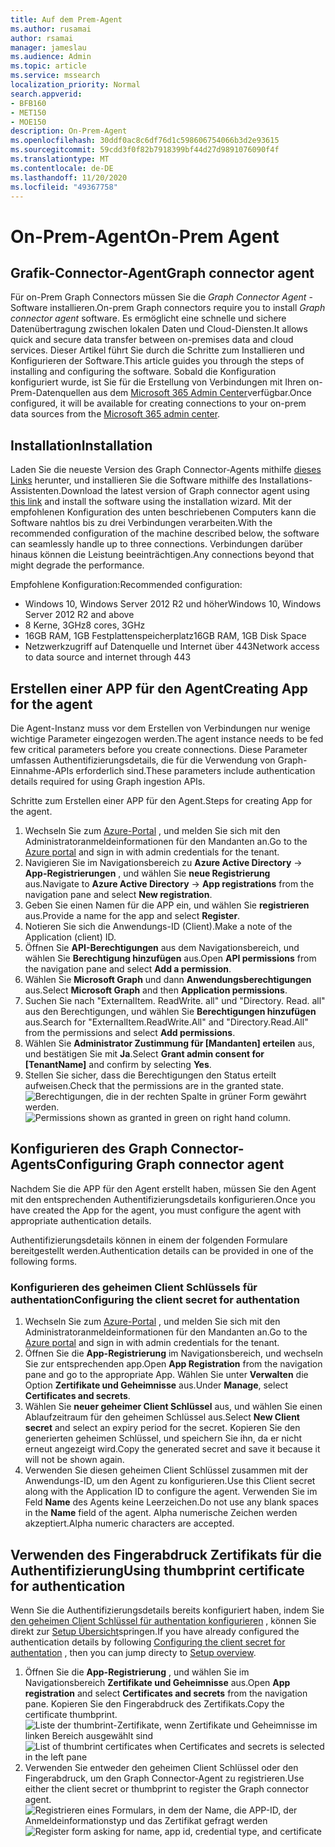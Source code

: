 ```yaml
---
title: Auf dem Prem-Agent
ms.author: rusamai
author: rsamai
manager: jameslau
ms.audience: Admin
ms.topic: article
ms.service: mssearch
localization_priority: Normal
search.appverid:
- BFB160
- MET150
- MOE150
description: On-Prem-Agent
ms.openlocfilehash: 30ddf0ac8c6df76d1c598606754066b3d2e93615
ms.sourcegitcommit: 59cdd3f0f82b7918399bf44d27d9891076090f4f
ms.translationtype: MT
ms.contentlocale: de-DE
ms.lasthandoff: 11/20/2020
ms.locfileid: "49367758"
---
```

# <a name="on-prem-agent"></a><span data-ttu-id="39817-103">On-Prem-Agent</span><span class="sxs-lookup"><span data-stu-id="39817-103">On-Prem Agent</span></span>

## <a name="graph-connector-agent"></a><span data-ttu-id="39817-104">Grafik-Connector-Agent</span><span class="sxs-lookup"><span data-stu-id="39817-104">Graph connector agent</span></span>

<span data-ttu-id="39817-105">Für on-Prem Graph Connectors müssen Sie die *Graph Connector Agent* -Software installieren.</span><span class="sxs-lookup"><span data-stu-id="39817-105">On-prem Graph connectors require you to install *Graph connector agent* software.</span></span> <span data-ttu-id="39817-106">Es ermöglicht eine schnelle und sichere Datenübertragung zwischen lokalen Daten und Cloud-Diensten.</span><span class="sxs-lookup"><span data-stu-id="39817-106">It allows quick and secure data transfer between on-premises data and cloud services.</span></span> <span data-ttu-id="39817-107">Dieser Artikel führt Sie durch die Schritte zum Installieren und Konfigurieren der Software.</span><span class="sxs-lookup"><span data-stu-id="39817-107">This article guides you through the steps of installing and configuring the software.</span></span> <span data-ttu-id="39817-108">Sobald die Konfiguration konfiguriert wurde, ist Sie für die Erstellung von Verbindungen mit Ihren on-Prem-Datenquellen aus dem [Microsoft 365 Admin Center](https://admin.microsoft.com)verfügbar.</span><span class="sxs-lookup"><span data-stu-id="39817-108">Once configured, it will be available for creating connections to your on-prem data sources from the [Microsoft 365 admin center](https://admin.microsoft.com).</span></span>

## <a name="installation"></a><span data-ttu-id="39817-109">Installation</span><span class="sxs-lookup"><span data-stu-id="39817-109">Installation</span></span>

<span data-ttu-id="39817-110">Laden Sie die neueste Version des Graph Connector-Agents mithilfe [dieses Links](https://download.microsoft.com/download/d/d/e/dde18236-9c67-437d-a864-894a0a888ef2/AgentPackage.msi) herunter, und installieren Sie die Software mithilfe des Installations-Assistenten.</span><span class="sxs-lookup"><span data-stu-id="39817-110">Download the latest version of Graph connector agent using [this link](https://download.microsoft.com/download/d/d/e/dde18236-9c67-437d-a864-894a0a888ef2/AgentPackage.msi) and install the software using the installation wizard.</span></span> <span data-ttu-id="39817-111">Mit der empfohlenen Konfiguration des unten beschriebenen Computers kann die Software nahtlos bis zu drei Verbindungen verarbeiten.</span><span class="sxs-lookup"><span data-stu-id="39817-111">With the recommended configuration of the machine described below, the software can seamlessly handle up to three connections.</span></span> <span data-ttu-id="39817-112">Verbindungen darüber hinaus können die Leistung beeinträchtigen.</span><span class="sxs-lookup"><span data-stu-id="39817-112">Any connections beyond that might degrade the performance.</span></span>

<span data-ttu-id="39817-113">Empfohlene Konfiguration:</span><span class="sxs-lookup"><span data-stu-id="39817-113">Recommended configuration:</span></span>

* <span data-ttu-id="39817-114">Windows 10, Windows Server 2012 R2 und höher</span><span class="sxs-lookup"><span data-stu-id="39817-114">Windows 10, Windows Server 2012 R2 and above</span></span>
* <span data-ttu-id="39817-115">8 Kerne, 3GHz</span><span class="sxs-lookup"><span data-stu-id="39817-115">8 cores, 3GHz</span></span>
* <span data-ttu-id="39817-116">16GB RAM, 1GB Festplattenspeicherplatz</span><span class="sxs-lookup"><span data-stu-id="39817-116">16GB RAM, 1GB Disk Space</span></span>
* <span data-ttu-id="39817-117">Netzwerkzugriff auf Datenquelle und Internet über 443</span><span class="sxs-lookup"><span data-stu-id="39817-117">Network access to data source and internet through 443</span></span>

## <a name="creating-app-for-the-agent"></a><span data-ttu-id="39817-118">Erstellen einer APP für den Agent</span><span class="sxs-lookup"><span data-stu-id="39817-118">Creating App for the agent</span></span>  

<span data-ttu-id="39817-119">Die Agent-Instanz muss vor dem Erstellen von Verbindungen nur wenige wichtige Parameter eingezogen werden.</span><span class="sxs-lookup"><span data-stu-id="39817-119">The agent instance needs to be fed few critical parameters before you create connections.</span></span> <span data-ttu-id="39817-120">Diese Parameter umfassen Authentifizierungsdetails, die für die Verwendung von Graph-Einnahme-APIs erforderlich sind.</span><span class="sxs-lookup"><span data-stu-id="39817-120">These parameters include authentication details required for using Graph ingestion APIs.</span></span>  

<span data-ttu-id="39817-121">Schritte zum Erstellen einer APP für den Agent.</span><span class="sxs-lookup"><span data-stu-id="39817-121">Steps for creating App for the agent.</span></span>

1. <span data-ttu-id="39817-122">Wechseln Sie zum [Azure-Portal](https://portal.azure.com) , und melden Sie sich mit den Administratoranmeldeinformationen für den Mandanten an.</span><span class="sxs-lookup"><span data-stu-id="39817-122">Go to the [Azure portal](https://portal.azure.com) and sign in with admin credentials for the tenant.</span></span>
2. <span data-ttu-id="39817-123">Navigieren Sie im Navigationsbereich zu **Azure Active Directory**  ->  **App-Registrierungen** , und wählen Sie **neue Registrierung** aus.</span><span class="sxs-lookup"><span data-stu-id="39817-123">Navigate to **Azure Active Directory** -> **App registrations** from the navigation pane and select **New registration**.</span></span>
3. <span data-ttu-id="39817-124">Geben Sie einen Namen für die APP ein, und wählen Sie **registrieren** aus.</span><span class="sxs-lookup"><span data-stu-id="39817-124">Provide a name for the app and select **Register**.</span></span>
4. <span data-ttu-id="39817-125">Notieren Sie sich die Anwendungs-ID (Client).</span><span class="sxs-lookup"><span data-stu-id="39817-125">Make a note of the Application (client) ID.</span></span>
5. <span data-ttu-id="39817-126">Öffnen Sie **API-Berechtigungen** aus dem Navigationsbereich, und wählen Sie **Berechtigung hinzufügen** aus.</span><span class="sxs-lookup"><span data-stu-id="39817-126">Open **API permissions** from the navigation pane and select **Add a permission**.</span></span>
6. <span data-ttu-id="39817-127">Wählen Sie **Microsoft Graph** und dann **Anwendungsberechtigungen** aus.</span><span class="sxs-lookup"><span data-stu-id="39817-127">Select **Microsoft Graph** and then **Application permissions**.</span></span>
7. <span data-ttu-id="39817-128">Suchen Sie nach "ExternalItem. ReadWrite. all" und "Directory. Read. all" aus den Berechtigungen, und wählen Sie **Berechtigungen hinzufügen** aus.</span><span class="sxs-lookup"><span data-stu-id="39817-128">Search for "ExternalItem.ReadWrite.All" and "Directory.Read.All" from the permissions and select **Add permissions**.</span></span>
8. <span data-ttu-id="39817-129">Wählen Sie **Administrator Zustimmung für [Mandanten] erteilen** aus, und bestätigen Sie mit **Ja**.</span><span class="sxs-lookup"><span data-stu-id="39817-129">Select **Grant admin consent for [TenantName]** and confirm by selecting **Yes**.</span></span>
9. <span data-ttu-id="39817-130">Stellen Sie sicher, dass die Berechtigungen den Status erteilt aufweisen.</span><span class="sxs-lookup"><span data-stu-id="39817-130">Check that the permissions are in the granted state.</span></span>
     <span data-ttu-id="39817-131">![Berechtigungen, die in der rechten Spalte in grüner Form gewährt werden.](media/onprem-agent/granted-state.png)</span><span class="sxs-lookup"><span data-stu-id="39817-131">![Permissions shown as granted in green on right hand column.](media/onprem-agent/granted-state.png)</span></span>

## <a name="configuring-graph-connector-agent"></a><span data-ttu-id="39817-132">Konfigurieren des Graph Connector-Agents</span><span class="sxs-lookup"><span data-stu-id="39817-132">Configuring Graph connector agent</span></span>

<span data-ttu-id="39817-133">Nachdem Sie die APP für den Agent erstellt haben, müssen Sie den Agent mit den entsprechenden Authentifizierungsdetails konfigurieren.</span><span class="sxs-lookup"><span data-stu-id="39817-133">Once you have created the App for the agent, you must configure the agent with appropriate authentication details.</span></span>

<span data-ttu-id="39817-134">Authentifizierungsdetails können in einem der folgenden Formulare bereitgestellt werden.</span><span class="sxs-lookup"><span data-stu-id="39817-134">Authentication details can be provided in one of the following forms.</span></span>

### <a name="configuring-the-client-secret-for-authentation"></a><span data-ttu-id="39817-135">Konfigurieren des geheimen Client Schlüssels für authentation</span><span class="sxs-lookup"><span data-stu-id="39817-135">Configuring the client secret for authentation</span></span>

1. <span data-ttu-id="39817-136">Wechseln Sie zum [Azure-Portal](https://portal.azure.com) , und melden Sie sich mit den Administratoranmeldeinformationen für den Mandanten an.</span><span class="sxs-lookup"><span data-stu-id="39817-136">Go to the [Azure portal](https://portal.azure.com) and sign in with admin credentials for the tenant.</span></span>
2. <span data-ttu-id="39817-137">Öffnen Sie die **App-Registrierung** im Navigationsbereich, und wechseln Sie zur entsprechenden app.</span><span class="sxs-lookup"><span data-stu-id="39817-137">Open **App Registration** from the navigation pane and go to the appropriate App.</span></span> <span data-ttu-id="39817-138">Wählen Sie unter **Verwalten** die Option **Zertifikate und Geheimnisse** aus.</span><span class="sxs-lookup"><span data-stu-id="39817-138">Under **Manage**, select **Certificates and secrets**.</span></span>
3. <span data-ttu-id="39817-139">Wählen Sie **neuer geheimer Client Schlüssel** aus, und wählen Sie einen Ablaufzeitraum für den geheimen Schlüssel aus.</span><span class="sxs-lookup"><span data-stu-id="39817-139">Select **New Client secret** and select an expiry period for the secret.</span></span> <span data-ttu-id="39817-140">Kopieren Sie den generierten geheimen Schlüssel, und speichern Sie ihn, da er nicht erneut angezeigt wird.</span><span class="sxs-lookup"><span data-stu-id="39817-140">Copy the generated secret and save it because it will not be shown again.</span></span>
4. <span data-ttu-id="39817-141">Verwenden Sie diesen geheimen Client Schlüssel zusammen mit der Anwendungs-ID, um den Agent zu konfigurieren.</span><span class="sxs-lookup"><span data-stu-id="39817-141">Use this Client secret along with the Application ID to configure the agent.</span></span> <span data-ttu-id="39817-142">Verwenden Sie im Feld **Name** des Agents keine Leerzeichen.</span><span class="sxs-lookup"><span data-stu-id="39817-142">Do not use any blank spaces in the **Name** field of the agent.</span></span> <span data-ttu-id="39817-143">Alpha numerische Zeichen werden akzeptiert.</span><span class="sxs-lookup"><span data-stu-id="39817-143">Alpha numeric characters are accepted.</span></span>

## <a name="using-thumbprint-certificate-for-authentication"></a><span data-ttu-id="39817-144">Verwenden des Fingerabdruck Zertifikats für die Authentifizierung</span><span class="sxs-lookup"><span data-stu-id="39817-144">Using thumbprint certificate for authentication</span></span>

<span data-ttu-id="39817-145">Wenn Sie die Authentifizierungsdetails bereits konfiguriert haben, indem Sie [den geheimen Client Schlüssel für authentation konfigurieren](#Configuring-the-client-secret-for-authentication) , können Sie direkt zur [Setup Übersicht](configure-connector.md)springen.</span><span class="sxs-lookup"><span data-stu-id="39817-145">If you have already configured the authentication details by following [Configuring the client secret for authentation](#Configuring-the-client-secret-for-authentication) , then you can jump directy to [Setup overview](configure-connector.md).</span></span>

1. <span data-ttu-id="39817-146">Öffnen Sie die **App-Registrierung** , und wählen Sie im Navigationsbereich **Zertifikate und Geheimnisse** aus.</span><span class="sxs-lookup"><span data-stu-id="39817-146">Open **App registration** and select **Certificates and secrets** from the navigation pane.</span></span> <span data-ttu-id="39817-147">Kopieren Sie den Fingerabdruck des Zertifikats.</span><span class="sxs-lookup"><span data-stu-id="39817-147">Copy the certificate thumbprint.</span></span>
<span data-ttu-id="39817-148">![Liste der thumbrint-Zertifikate, wenn Zertifikate und Geheimnisse im linken Bereich ausgewählt sind](media/onprem-agent/certificates.png)</span><span class="sxs-lookup"><span data-stu-id="39817-148">![List of thumbrint certificates when Certificates and secrets is selected in the left pane](media/onprem-agent/certificates.png)</span></span>
2. <span data-ttu-id="39817-149">Verwenden Sie entweder den geheimen Client Schlüssel oder den Fingerabdruck, um den Graph Connector-Agent zu registrieren.</span><span class="sxs-lookup"><span data-stu-id="39817-149">Use either the client secret or thumbprint to register the Graph connector agent.</span></span>
<span data-ttu-id="39817-150">![Registrieren eines Formulars, in dem der Name, die APP-ID, der Anmeldeinformationstyp und das Zertifikat gefragt werden](media/onprem-agent/register.png)</span><span class="sxs-lookup"><span data-stu-id="39817-150">![Register form asking for name, app id, credential type, and certificate](media/onprem-agent/register.png)</span></span>
